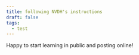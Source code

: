 ```yaml
---
title: following NVDH's instructions
draft: false
tags:
  - test
---
```

Happy to start learning in public and posting online!

